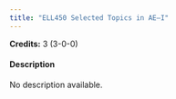 ```yaml
---
title: "ELL450 Selected Topics in AE–I"
---
```

**Credits:** 3 (3-0-0)

#### Description
No description available.